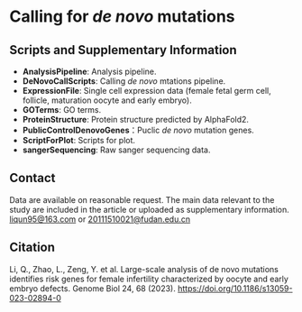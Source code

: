 # Calling for *de novo* mutations
## Scripts and Supplementary Information
- **AnalysisPipeline**: Analysis pipeline.
- **DeNovoCallScripts**: Calling *de novo* mtations pipeline.
- **ExpressionFile**: Single cell expression data (female fetal germ cell, follicle, maturation oocyte and early embryo).
- **GOTerms**: GO terms.
- **ProteinStructure**: Protein structure predicted by AlphaFold2.
- **PublicControlDenovoGenes**：Puclic *de novo* mutation genes.
- **ScriptForPlot**: Scripts for plot.
- **sangerSequencing**: Raw sanger sequencing data.

## Contact
Data are available on reasonable request. The main data relevant to the study are included in the article or uploaded as supplementary information.
liqun95@163.com or 20111510021@fudan.edu.cn

## Citation
Li, Q., Zhao, L., Zeng, Y. et al. Large-scale analysis of de novo mutations identifies risk genes for female infertility characterized by oocyte and early embryo defects. Genome Biol 24, 68 (2023). https://doi.org/10.1186/s13059-023-02894-0
